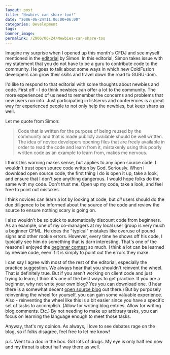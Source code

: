 ```yaml
---
layout: post
title: "Newbies can share too!"
date: "2006-06-24T11:06:00+06:00"
categories: Development 
tags: 
banner_image: 
permalink: /2006/06/24/Newbies-can-share-too
---
```


Imagine my surprise when I opened up this month's CFDJ and see myself mentioned in the <a href="http://coldfusion.sys-con.com/read/235964.htm">editorial</a> by Simon. In this editorial, Simon takes issue with my statement that you do not have to be a guru to contribute code to the community. He goes to talk about some ways in which new ColdFusion developers can grow their skills and travel down the road to GURU-dom. 

I'd like to respond to that editorial with some thoughts about newbies and code. First off - I do think newbies can offer a lot to the community. The more experienced of us need to remember the concerns and problems that new users run into. Just participating in listservs and conferences is a great way for experienced people to not only help the newbies, but keep sharp as well. 

Let me quote from Simon:

<blockquote>
Code that is written for the purpose of being reused by the community and that is made publicly available should be well written. The idea of novice developers opening files that are freely available in order to read the code and learn from it, mistakenly using this poorly written code as an example to learn from, makes me nervous.
</blockquote>

I think this warning makes sense, but applies to any open source code. I wouldn't trust open source code written by God. Seriously. When I download open source code, the first thing I do is open it up, take a look, and ensure that I don't see anything dangerous. I would hope folks do the same with my code. Don't trust me. Open up my code, take a look, and feel free to point out mistakes. 

I think novices can learn a lot by looking at code, but <i>all</i> users should do the due diligence to be informed about the source of the code and review the source to ensure  nothing scary is going on. 

I also wouldn't be so quick to automatically discount code from beginners. As an example, one of my co-managers at my local user group is very much a beginner CFML. He does the "typical" mistakes like overuse of pound signs and other rookie errors. However, every time he shows off his code, I typically see him do something that is darn interesting. That's one of the reasons I enjoyed the <a href="http://ray.camdenfamily.com/index.cfm/2005/9/20/Contest-Shall-We-Play-a-Game">beginner contest</a> so much. I think a lot can be learned by newbie code, even if it is simply to point out the errors they make. 

I can say I agree with most of the rest of the editorial, especially the practice suggestion. We always hear that you shouldn't reinvent the wheel. That is definitely true. But if you aren't working on client code and just trying to learn, I think it's one of the best ways to get practice. If you are a beginner, why not write your own blog? Yes you can download one. (I hear there is a somewhat decent <a href="http://www.blogcfc.com">open source blog</a> out there.) But by purposely reinventing the wheel for yourself, you can gain some valuable experience. Also - reinventing the wheel like this is a bit easier since you have a specific set of tasks to accomplish. (Allow for writing blog entries. Allow for writing blog comments. Etc.) By not needing to make up arbitrary tasks, you can focus on learning the language enough to meet those tasks. 

Anyway, that's my opinion. As always, I love to see debates rage on the blog, so if folks disagree, feel free to let me know!

p.s. Went to a doc in the box. Got lots of drugs. My eye is only half red now and my throat is about half way there as well.